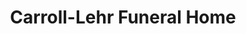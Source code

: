 ---
title: "Carroll-Lehr Funeral Home"
url: /athens/carroll-lehr-funeral-home/
shop: Bestattungen
---